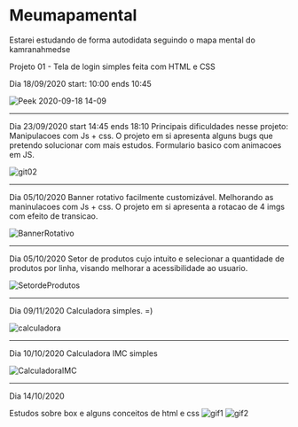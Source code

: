 # Meumapamental
Estarei estudando de forma autodidata seguindo o mapa mental do kamranahmedse


Projeto 01 - Tela de login simples feita com HTML e CSS

Dia 18/09/2020
start: 10:00  ends 10:45

![Peek 2020-09-18 14-09](https://user-images.githubusercontent.com/67908082/93625606-9eb23800-f9b8-11ea-82fc-fd98a6a4ea6c.gif)

--------------------------------------------------------------------------------------------------------------------------------------------------------------------

Dia 23/09/2020
start 14:45 ends 18:10
Principais dificuldades nesse projeto: Manipulacoes com Js + css.
O projeto em si apresenta alguns bugs que pretendo solucionar com mais estudos.
Formulario basico com animacoes em JS.

![git02](https://user-images.githubusercontent.com/67908082/94070863-4ec4de00-fdc9-11ea-98c4-136673ad640c.gif)

--------------------------------------------------------------------------------------------------------------------------------------------------------------------
Dia 05/10/2020
Banner rotativo facilmente customizável.
Melhorando as maninulacoes com Js + css.
O projeto em si apresenta a rotacao de 4 imgs com efeito de transicao.

![BannerRotativo](https://user-images.githubusercontent.com/67908082/95097025-607c7e80-0703-11eb-8d19-c20d2ecc2abf.gif)

------------------------------------------------------------------------------------------------------------------------------------------------------------------
Dia 05/10/2020
Setor de produtos cujo intuito e selecionar a quantidade de produtos por linha, visando melhorar a acessibilidade ao usuario.

![SetordeProdutos](https://user-images.githubusercontent.com/67908082/95129651-b10ad080-0731-11eb-91b3-af766b944141.gif)


------------------------------------------------------------------------------------------------------------------------------------------------------------------

Dia 09/11/2020
Calculadora simples. =)

![calculadora](https://user-images.githubusercontent.com/67908082/98548643-8a800e00-2278-11eb-9b02-0484604692e5.gif)



------------------------------------------------------------------------------------------------------------------------------------------------------------------

Dia 10/10/2020
Calculadora IMC simples

![CalculadoraIMC](https://user-images.githubusercontent.com/67908082/98668354-84e4ff80-232e-11eb-8011-958f5edda274.gif)

------------------------------------------------------------------------------------------------------------------------------------------------------------------


Dia 14/10/2020

Estudos sobre box e alguns conceitos de html e css
![gif1](https://user-images.githubusercontent.com/67908082/99147778-66e70a00-2662-11eb-86fe-bbe0ef110633.gif)
![gif2](https://user-images.githubusercontent.com/67908082/99147779-68183700-2662-11eb-832d-664c6ce10852.gif)


